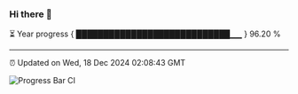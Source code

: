 ### Hi there 👋

⏳ Year progress { ████████████████████████████▁▁ } 96.20 %

---

⏰ Updated on Wed, 18 Dec 2024 02:08:43 GMT

![Progress Bar CI](https://github.com/IshwaranRudhara/GIT-ACTION/workflows/Progress%20Bar%20CI/badge.svg)
